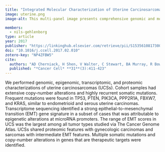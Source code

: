```yaml
---
title: "Integrated Molecular Characterization of Uterine Carcinosarcoma"
image: uterine.png
image-alt: This multi-panel image presents comprehensive genomic and molecular data for a cancer type. It includes plots showing mutation counts, mutation types, and specific gene alterations across samples, as well as sequence motif analysis and gene expression patterns. The visualization effectively integrates various layers of genomic information to provide a detailed characterization of the cancer samples.

members:
  - nils-gehlenborg
type: article
year: 2017
publisher: "https://linkinghub.elsevier.com/retrieve/pii/S1535610817300533"
doi: "10.1016/j.ccell.2017.02.010"
zotero-key: "NP4ZFBW5"
cite:
  authors: "AD Cherniack, H Shen, V Walter, C Stewart, BA Murray, R Bowlby, X Hu, S Ling, RA Soslow, RR Broaddus, RE Zuna, G Robertson, PW Laird, R Kucherlapati, GB Mills, *The Cancer Genome Atlas Research Network* (incl. N Gehlenborg), JN Weinstein, J Zhang, R Akbani, DA Levine"
  published: "*Cancer Cell* **31**(3):411-423"
---
```

We performed genomic, epigenomic, transcriptomic, and proteomic characterizations of uterine carcinosarcomas (UCSs). Cohort samples had extensive copy-number alterations and highly recurrent somatic mutations. Frequent mutations were found in TP53, PTEN, PIK3CA, PPP2R1A, FBXW7, and KRAS, similar to endometrioid and serous uterine carcinomas. Transcriptome sequencing identified a strong epithelial-to-mesenchymal transition (EMT) gene signature in a subset of cases that was attributable to epigenetic alterations at microRNA promoters. The range of EMT scores in UCS was the largest among all tumor types studied via The Cancer Genome Atlas. UCSs shared proteomic features with gynecologic carcinomas and sarcomas with intermediate EMT features. Multiple somatic mutations and copy-number alterations in genes that are therapeutic targets were identified.